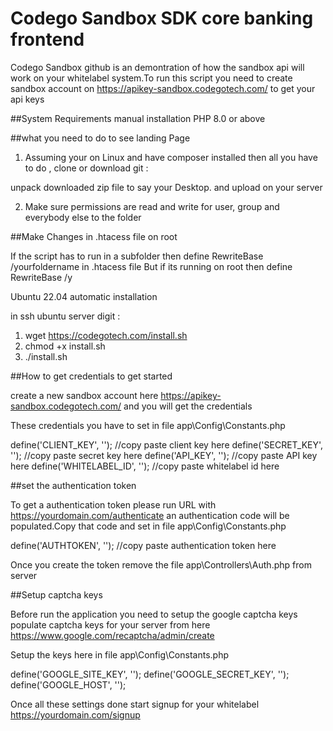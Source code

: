 # Codego Sandbox SDK core banking frontend

Codego Sandbox github is an demontration of how the sandbox api will work on your whitelabel system.To run this script you need to create sandbox account on https://apikey-sandbox.codegotech.com/ to get your api keys

##System Requirements manual installation
	PHP 8.0 or above

##what you need to do to see landing Page

1) Assuming your on Linux and have composer installed then all you have to do , clone or download git :

unpack downloaded zip file to say your Desktop.
and upload on your server


2) Make sure permissions are  read and write  for user, group and everybody else to the folder

##Make Changes in .htacess file on root

If the script has to run in a subfolder then define RewriteBase /yourfoldername  in .htacess file
But if its running on root then define RewriteBase /y

Ubuntu 22.04 automatic installation

in ssh ubuntu server digit : 
1) wget https://codegotech.com/install.sh
2) chmod +x install.sh
3) ./install.sh 

##How to get credentials to get started

create a new sandbox account here https://apikey-sandbox.codegotech.com/  and you will get the credentials 

These credentials you have to set in file app\Config\Constants.php


define('CLIENT_KEY', '');       //copy paste client key here
define('SECRET_KEY', '');      //copy paste secret key here
define('API_KEY', '');		  //copy paste API key here
define('WHITELABEL_ID', ''); //copy paste whitelabel id here

##set the authentication token

To get a authentication token please run URL with https://yourdomain.com/authenticate an authentication code will be populated.Copy that code and set in file app\Config\Constants.php

define('AUTHTOKEN', '');  //copy paste authentication token here

Once you create the token remove the file app\Controllers\Auth.php from server


##Setup captcha keys

Before run the application you need to setup the google captcha keys
populate captcha keys for your server from here https://www.google.com/recaptcha/admin/create

Setup the keys here in file app\Config\Constants.php

define('GOOGLE_SITE_KEY', '');
define('GOOGLE_SECRET_KEY', '');
define('GOOGLE_HOST', '');


Once all these settings done start signup for your whitelabel https://yourdomain.com/signup

	

